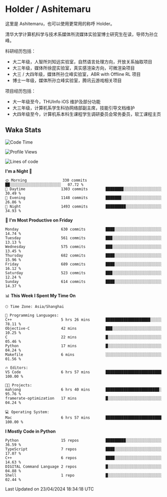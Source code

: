 # Holder / Ashitemaru

这里是 Ashitemaru，也可以使用更常用的称呼 Holder。

清华大学计算机科学与技术系媒体所流媒体实验室博士研究生在读，导师为孙立峰。

科研经历包括：

- 大二年级，人智所刘知远实验室，自然语言处理方向，开放关系抽取项目
- 大三年级，媒体所徐昆实验室，真实感渲染方向，可微渲染项目
- 大三 / 大四年级，媒体所孙立峰实验室，ABR with Offline RL 项目
- 博士一年级，媒体所孙立峰实验室，腾讯云游戏相关项目

项目经历包括：

- 大一年级至今，THUInfo iOS 维护及部分功能
- 大三年级，计算机系学生科协网络部副主席，技能引导文档维护
- 大四年级至今，计算机系本科生课程学生调研委员会常务委员，软工课程主页

## Waka Stats

<!--START_SECTION:waka-->
![Code Time](http://img.shields.io/badge/Code%20Time-1%2C049%20hrs%2028%20mins-blue)

![Profile Views](http://img.shields.io/badge/Profile%20Views-2-blue)

![Lines of code](https://img.shields.io/badge/From%20Hello%20World%20I%27ve%20Written-3.1%20million%20lines%20of%20code-blue)

**I'm a Night 🦉** 

```text
🌞 Morning                330 commits         ██░░░░░░░░░░░░░░░░░░░░░░░   07.72 % 
🌆 Daytime                1303 commits        ████████░░░░░░░░░░░░░░░░░   30.49 % 
🌃 Evening                1148 commits        ███████░░░░░░░░░░░░░░░░░░   26.86 % 
🌙 Night                  1493 commits        █████████░░░░░░░░░░░░░░░░   34.93 % 
```
📅 **I'm Most Productive on Friday** 

```text
Monday                   630 commits         ████░░░░░░░░░░░░░░░░░░░░░   14.74 % 
Tuesday                  561 commits         ███░░░░░░░░░░░░░░░░░░░░░░   13.13 % 
Wednesday                575 commits         ███░░░░░░░░░░░░░░░░░░░░░░   13.45 % 
Thursday                 682 commits         ████░░░░░░░░░░░░░░░░░░░░░   15.96 % 
Friday                   689 commits         ████░░░░░░░░░░░░░░░░░░░░░   16.12 % 
Saturday                 523 commits         ███░░░░░░░░░░░░░░░░░░░░░░   12.24 % 
Sunday                   614 commits         ████░░░░░░░░░░░░░░░░░░░░░   14.37 % 
```


📊 **This Week I Spent My Time On** 

```text
🕑︎ Time Zone: Asia/Shanghai

💬 Programming Languages: 
C++                      5 hrs 26 mins       ████████████████████░░░░░   78.11 % 
Objective-C              42 mins             ███░░░░░░░░░░░░░░░░░░░░░░   10.25 % 
C                        22 mins             █░░░░░░░░░░░░░░░░░░░░░░░░   05.46 % 
Python                   17 mins             █░░░░░░░░░░░░░░░░░░░░░░░░   04.24 % 
Makefile                 6 mins              ░░░░░░░░░░░░░░░░░░░░░░░░░   01.56 % 

🔥 Editors: 
VS Code                  6 hrs 57 mins       █████████████████████████   100.00 % 

🐱‍💻 Projects: 
mahjong                  6 hrs 40 mins       ████████████████████████░   95.76 % 
framerate-optimization   17 mins             █░░░░░░░░░░░░░░░░░░░░░░░░   04.24 % 

💻 Operating System: 
Mac                      6 hrs 57 mins       █████████████████████████   100.00 % 
```

**I Mostly Code in Python** 

```text
Python                   15 repos            █████████░░░░░░░░░░░░░░░░   36.59 % 
TypeScript               7 repos             ████░░░░░░░░░░░░░░░░░░░░░   17.07 % 
C++                      6 repos             ████░░░░░░░░░░░░░░░░░░░░░   14.63 % 
DIGITAL Command Language 2 repos             █░░░░░░░░░░░░░░░░░░░░░░░░   04.88 % 
Shell                    1 repo              █░░░░░░░░░░░░░░░░░░░░░░░░   02.44 % 
```




 Last Updated on 23/04/2024 18:34:18 UTC
<!--END_SECTION:waka-->

<!--
**Ashitemaru/Ashitemaru** is a ✨ _special_ ✨ repository because its `README.md` (this file) appears on your GitHub profile.

Here are some ideas to get you started:

- 🔭 I’m currently working on ...
- 🌱 I’m currently learning ...
- 👯 I’m looking to collaborate on ...
- 🤔 I’m looking for help with ...
- 💬 Ask me about ...
- 📫 How to reach me: ...
- 😄 Pronouns: ...
- ⚡ Fun fact: ...
-->
